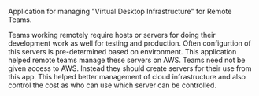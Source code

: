 Application for managing "Virtual Desktop Infrastructure"  for Remote Teams.

Teams working remotely require hosts or servers for doing their development work as well for testing and production. Often configurtion of this servers is pre-determined based on environment. This application helped remote teams manage these servers on AWS. Teams need not be given access to AWS. Instead they should create servers for their use from this app. This helped better management of cloud infrastructure and also control the cost as who can use which server can be controlled.




